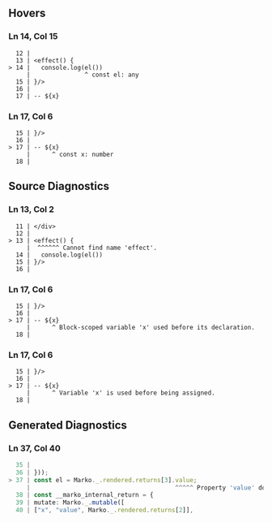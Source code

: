 ## Hovers
### Ln 14, Col 15
```marko
  12 |
  13 | <effect() {
> 14 |   console.log(el())
     |               ^ const el: any
  15 | }/>
  16 |
  17 | -- ${x}
```

### Ln 17, Col 6
```marko
  15 | }/>
  16 |
> 17 | -- ${x}
     |      ^ const x: number
  18 |
```

## Source Diagnostics
### Ln 13, Col 2
```marko
  11 | </div>
  12 |
> 13 | <effect() {
     |  ^^^^^^ Cannot find name 'effect'.
  14 |   console.log(el())
  15 | }/>
  16 |
```

### Ln 17, Col 6
```marko
  15 | }/>
  16 |
> 17 | -- ${x}
     |      ^ Block-scoped variable 'x' used before its declaration.
  18 |
```

### Ln 17, Col 6
```marko
  15 | }/>
  16 |
> 17 | -- ${x}
     |      ^ Variable 'x' is used before being assigned.
  18 |
```

## Generated Diagnostics
### Ln 37, Col 40
```ts
  35 |
  36 | }));
> 37 | const el = Marko._.rendered.returns[3].value;
     |                                        ^^^^^ Property 'value' does not exist on type '() => HTMLButtonElement'.
  38 | const __marko_internal_return = {
  39 | mutate: Marko._.mutable([
  40 | ["x", "value", Marko._.rendered.returns[2]],
```

